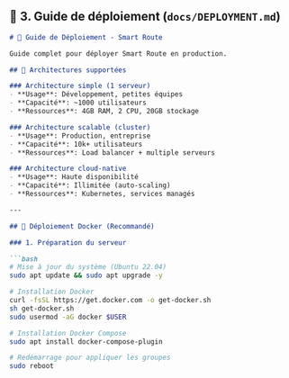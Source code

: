 ## 📄 **3. Guide de déploiement** (`docs/DEPLOYMENT.md`)

```markdown
# 🚀 Guide de Déploiement - Smart Route

Guide complet pour déployer Smart Route en production.

## 🎯 Architectures supportées

### Architecture simple (1 serveur)
- **Usage**: Développement, petites équipes
- **Capacité**: ~1000 utilisateurs
- **Ressources**: 4GB RAM, 2 CPU, 20GB stockage

### Architecture scalable (cluster)
- **Usage**: Production, entreprise
- **Capacité**: 10k+ utilisateurs
- **Ressources**: Load balancer + multiple serveurs

### Architecture cloud-native
- **Usage**: Haute disponibilité
- **Capacité**: Illimitée (auto-scaling)
- **Ressources**: Kubernetes, services managés

---

## 🐳 Déploiement Docker (Recommandé)

### 1. Préparation du serveur

```bash
# Mise à jour du système (Ubuntu 22.04)
sudo apt update && sudo apt upgrade -y

# Installation Docker
curl -fsSL https://get.docker.com -o get-docker.sh
sh get-docker.sh
sudo usermod -aG docker $USER

# Installation Docker Compose
sudo apt install docker-compose-plugin

# Redémarrage pour appliquer les groupes
sudo reboot